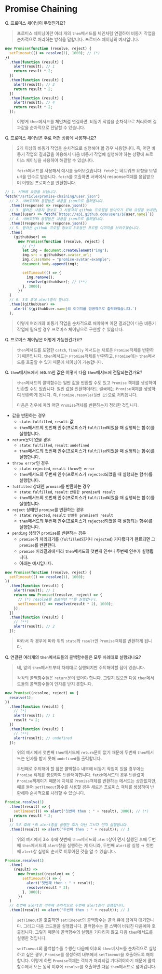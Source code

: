 # Promise Chaining

Q. 프로미스 체이닝이 무엇인가요?

> 프로미스 체이닝이란 여러 개의 `then`메서드를 체인처럼 연결하여 비동기 작업을 순차적으로 처리하는 방식을 말합니다. 프로미스 체이닝의 예시입니다.

```js
new Promise(function (resolve, reject) {
  setTimeout(() => resolve(1), 1000); // (*)
})
  .then(function (result) {
    alert(result); // 1
    return result * 2;
  })
  .then(function (result) {
    alert(result); // 2
    return result * 2;
  })
  .then(function (result) {
    alert(result); // 4
    return result * 2;
  });
```

> 이렇게 `then`메서드를 체인처럼 연결하면, 비동기 작업을 순차적으로 처리하며 결과값을 순차적으로 전달할 수 있습니다.

Q. 프로미스 체이닝은 주로 어떤 상황에 사용하나요?

> 2개 이상의 비동기 작업을 순차적으로 실행해야 할 경우 사용합니다. 즉, 어떤 비동기 작업의 결과값을 이용해서 다음 비동기 작업에 실행해야 하는 상황에 프로미스 체이닝을 사용하여 해결할 수 있습니다.
>
> `fetch`메서드를 사용해서 예시를 들어보겠습니다. `fetch`는 네트워크 요청을 보낼 url을 인수로 받습니다. `fetch`를 호출하면 서버에서 response객체를 응답받으며 이행된 프로미스를 반환합니다.

```js
// 1. 서버에 요청을 보냅니다.
fetch("/article/promise-chaining/user.json")
  // 2. 서버로부터 응답받은 내용을 json으로 불러옵니다.
  .then((response) => response.json())
  // 3. 불러온 사용자 정보로 그 사용자의 github 프로필을 받아오기 위해 요청을 보내겠습니다.
  .then((user) => fetch(`https://api.github.com/users/${user.name}`))
  // 4. 서버로부터 응답받은 내용을 json으로 불러옵니다.
  .then((response) => response.json())
  // 5. 받아온 github 프로필 정보로 3초동안 프로필 이미지를 보여주겠습니다.
  .then(
    (githubUser) =>
      new Promise(function (resolve, reject) {
        // (*)
        let img = document.createElement("img");
        img.src = githubUser.avatar_url;
        img.className = "promise-avatar-example";
        document.body.append(img);

        setTimeout(() => {
          img.remove();
          resolve(githubUser); // (**)
        }, 3000);
      })
  )
  // 6. 3초 후에 alert창이 뜹니다.
  .then((githubUser) =>
    alert(`${githubUser.name}의 이미지를 성공적으로 출력하였습니다.`)
  );
```

> 이렇게 여러개의 비동기 작업을 순차적으로 해야하며 이전 결과값이 다음 비동기 작업에 필요할 경우 프로미스 체이닝으로 구현할 수 있습니다.

Q. 프로미스 체이닝은 어떻게 가능한건가요?

> `then`메서드를 포함한 `catch`, `finally` 메서드는 새로운 `Promise`객체를 반환하기 때문입니다. `then`메서드는 `Promise`객체를 반환하고, `Promise`에는 `then`메서드를 호출할 수 있기 때문에 체이닝이 가능합니다.

Q. `then`메서드에서 return한 값은 어떻게 다음 `then`메서드에 전달되는건가요?

> `then`메서드의 콜백함수는 일반 값을 반환할 수도 있고 `Promise` 객체를 생성하여 반환할 수도 있습니다. 일반 값을 반환하더라도 결국에는 `Promise`객체를 생성하여 반환하게 됩니다. 즉, `Promise.resovle(일반 값)`으로 처리됩니다.
>
> 다음은 경우에 따라 어떤 `Promise`객체를 반환하는지 정리한 것입니다.

- 값을 반환하는 경우
  - `state`: `fulfilled`, `result`: 값
  - `then`메서드의 첫번째 인수(프로미스가 `fulfilled`되었을 때 실행되는 함수)를 실행합니다.
- `return`문이 없을 경우
  - `state`: `fulfilled`, `result`: `undefined`
  - `then`메서드의 첫번째 인수(프로미스가 `fulfilled`되었을 때 실행되는 함수)를 실행합니다.
- `throw error`인 경우
  - `state`: `rejected`, `result`: `throw한 error`
  - `then`메서드의 두번째 인수(프로미스가 `rejected`되었을 때 실행되는 함수)를 실행합니다.
- `fulfilled` 상태인 `promise`를 반환하는 경우
  - `state`: `fulfilled`, `result`: `반환한 promise의 result`
  - `then`메서드의 첫번째 인수(프로미스가 `fulfilled`되었을 때 실행되는 함수)를 실행합니다.
- `reject` 상태인 `promise`를 반환하는 경우
  - `state`: `rejected`, `result`: `반환한 promise의 result`
  - `then`메서드의 두번째 인수(프로미스가 `rejected`되었을 때 실행되는 함수)를 실행합니다.
- `pending` 상태인 `promise`를 반환하는 경우
  - `promise`가 처리되기를 (`fulfilled`되거나 `rejected`) 기다렸다가 완료되면 그 `promise`를 반환한다.
  - `promise` 처리결과에 따라 `then`메서드의 첫번째 인수나 두번째 인수가 실행됩니다.
  - 아래는 예시입니다.

```js
new Promise(function (resolve, reject) {
  setTimeout(() => resolve(1), 1000);
})
  .then(function (result) {
    alert(result); // 1
    return new Promise((resolve, reject) => {
      // (*) resolve를 호출하면 **를 실행합니다.
      setTimeout(() => resolve(result * 2), 1000);
    });
  })
  .then(function (result) {
    // (**)
    alert(result); // 2
  });
```

> 따라서 각 경우에 따라 위의 `state`와 `result`인 `Promise`객체를 반환하게 됩니다.

Q. 연결된 여러개의 `then`메서드들의 콜백함수들은 모두 차례대로 실행되나요?

> 네, 앞의 `then`메서드부터 차례대로 실행되지만 주의해야할 점이 있습니다.
>
> 각각의 콜백함수들은 `return`문이 있어야 합니다. 그렇지 않으면 다음 `then`메서드들의 콜백함수들이 인자를 받지 못합니다.

```js
new Promise((resolve, reject) => {
  resolve(1);
})
  .then(function (result) {
    // (*)
    alert(result); // 1
    result *= 2;
  })
  .then(function (result) {
    // (**)
    alert(result); // undefined
  });
```

> 위의 예시에서 첫번째 `then`메서드에 `return`문이 없기 때문에 두번째 `then`메서드는 인자를 받지 못해 `undefined`를 출력합니다.
>
> 두번째로 주의해야 할 점은 콜백함수 내부에 비동기 작업이 있을 경우에는 `Promise` 객체를 생성하여 반환해야합니다. `fetch`메서드의 경우 반환값이 `Promise`객체이기 때문에 자체로 `Promise`객체를 반환하는 메서드는 상관없지만, 예를 들어 `setTimeout`함수를 사용할 경우 새로운 프로미스 객체를 생성하여 반환해야 순차적으로 처리할 수 있습니다.

```js
Promise.resolve(1)
  .then((result) => {
    setTimeout(() => alert("첫번째 then : " + result), 3000); // (*)
    return result * 2;
  })
  // 3초 후에 *의 alert창을 실행한 후가 아닌 그보다 먼저 실행됩니다.
  .then((result) => alert("두번째 then : " + result)); // 1
```

> 위의 예시에서 3초 후에 첫번째 `then`메서드의 `alert`창이 먼저 실행된 후에 두번째 `then`메서드의 `alert`창을 실행하는 게 아니라, 두번째 `alert`창 실행 → 첫번째 `alert`창 실행의 순서로 이루어진 것을 알 수 있습니다.

```js
Promise.resolve(1)
  .then(
    (result) =>
      new Promise((resolve) => {
        setTimeout(() => {
          alert("첫번째 then : " + result);
          resolve(result * 2);
        }, 3000);
      })
  )
  // 첫번째 alert창 이후에 순차적으로 두번째 alert창이 실행됩니다.
  .then((result) => alert("두번째 then : " + result)); // 1
```

> `setTimeout`을 호출하면 `setTimeout`의 콜백함수는 콜백 큐에 담겨져 대기합니다. 그리고 다음 코드들을 실행합니다. 콜백함수는 콜 스택이 비워진 다음에야 호출됩니다. 그렇기 때문에 콜백함수의 실행을 기다리지 않고 다음 `then`메서드를 실행한 것입니다.
>
> `setTimeout`의 콜백함수를 수행한 다음에 이후의 `then`메서드를 순차적으로 실행하고 싶은 경우, `Promise`를 생성하여 내부에서 `setTimeout`을 호출하도록 해야합니다. 이렇게 하면 `Promise`객체는 객체가 처리되길 기다려야하기 때문에 콜백함수에서 모든 동작 이후에 `resolve`를 호출하면 다음 `then`메서드로 넘어갑니다.
